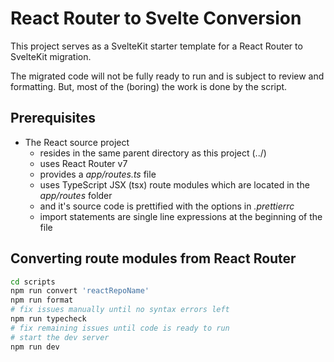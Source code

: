 # React Router to Svelte Conversion

This project serves as a SvelteKit starter template for a React Router to SvelteKit migration.

The migrated code will not be fully ready to run and is subject to review and formatting.
But, most of the (boring) the work is done by the script.

## Prerequisites
- The React source project
	- resides in the same parent directory as this project (../)
	- uses React Router v7
	- provides a *app/routes.ts* file
	- uses TypeScript JSX (tsx) route modules which are located in the *app/routes* folder
	- and it's source code is prettified with the options in *.prettierrc*
	- import statements are single line expressions at the beginning of the file

## Converting route modules from React Router

```bash
cd scripts
npm run convert 'reactRepoName'
npm run format
# fix issues manually until no syntax errors left
npm run typecheck
# fix remaining issues until code is ready to run
# start the dev server
npm run dev
```
